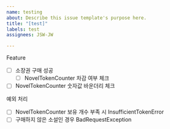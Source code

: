 ```yaml
---
name: testing
about: Describe this issue template's purpose here.
title: "[test]"
labels: test
assignees: JSW-JW

---
```


Feature
- [ ] 소장권 구매 성공
    - [ ] NovelTokenCounter 차감 여부 체크
- [ ] NovelTokenCounter 숫자값 바운더리 체크

예외 처리
- [ ] NovelTokenCounter 보유 개수 부족 시 InsufficientTokenError
- [ ]  구매하지 않은 소설인 경우 BadRequestException
